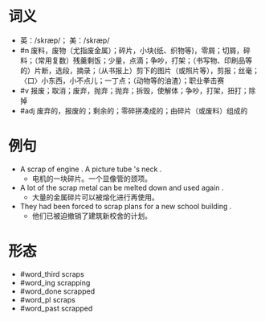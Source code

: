 # 词义
- 英：/skræp/； 美：/skræp/
- #n 废料，废物（尤指废金属）；碎片，小块(纸、织物等)，零屑；切屑，碎料；（常用复数）残羹剩饭；少量，点滴；争吵，打架；（书写物、印刷品等的）片断，选段，摘录；（从书报上）剪下的图片（或照片等），剪报；丝毫；〈口〉小东西，小不点儿；一丁点；（动物等的油渣）；职业拳击赛
- #v 报废；取消；废弃，抛弃；抛弃；拆毁，使解体；争吵，打架，扭打；除掉
- #adj 废弃的，报废的；剩余的；零碎拼凑成的；由碎片（或废料）组成的
# 例句
- A scrap of engine . A picture tube 's neck .
	- 电机的一块碎片。一个显像管的颈项。
- A lot of the scrap metal can be melted down and used again .
	- 大量的金属碎片可以被熔化进行再使用。
- They had been forced to scrap plans for a new school building .
	- 他们已被迫撤销了建筑新校舍的计划。
# 形态
- #word_third scraps
- #word_ing scrapping
- #word_done scrapped
- #word_pl scraps
- #word_past scrapped

